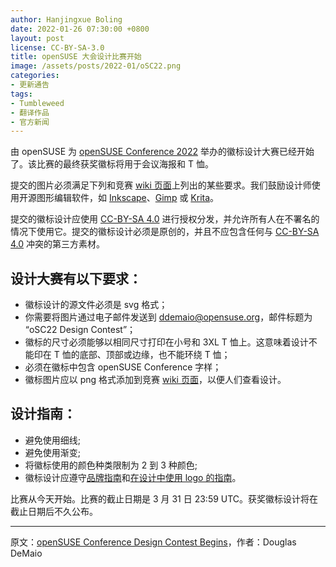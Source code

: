 ```yaml
---
author: Hanjingxue Boling
date: 2022-01-26 07:30:00 +0800
layout: post
license: CC-BY-SA-3.0
title: openSUSE 大会设计比赛开始
image: /assets/posts/2022-01/oSC22.png
categories:
- 更新通告
tags:
- Tumbleweed
- 翻译作品
- 官方新闻
---
```


由 openSUSE 为 [openSUSE Conference 2022](https://events.opensuse.org/) 举办的徽标设计大赛已经开始了。该比赛的最终获奖徽标将用于会议海报和 T 恤。

提交的图片必须满足下列和竞赛 [wiki 页面](https://en.opensuse.org/TshirtoSC22)上列出的某些要求。我们鼓励设计师使用开源图形编辑软件，如 [Inkscape](https://inkscape.org/)、[Gimp](https://www.gimp.org/) 或 [Krita](https://krita.org/)。

提交的徽标设计应使用 [CC-BY-SA 4.0](https://creativecommons.org/licenses/by-sa/4.0/) 进行授权分发，并允许所有人在不署名的情况下使用它。提交的徽标设计必须是原创的，并且不应包含任何与 [CC-BY-SA 4.0](https://creativecommons.org/licenses/by-sa/4.0/) 冲突的第三方素材。

## 设计大赛有以下要求：

- 徽标设计的源文件必须是 svg 格式；
- 你需要将图片通过电子邮件发送到 ddemaio@opensuse.org，邮件标题为 “oSC22 Design Contest”；
- 徽标的尺寸必须能够以相同尺寸打印在小号和 3XL T 恤上。这意味着设计不能印在 T 恤的底部、顶部或边缘，也不能环绕 T 恤；
- 必须在徽标中包含 openSUSE Conference 字样；
- 徽标图片应以 png 格式添加到竞赛 [wiki 页面](https://en.opensuse.org/TshirtoSC22)，以便人们查看设计。

## 设计指南：

- 避免使用细线;
- 避免使用渐变;
- 将徽标使用的颜色种类限制为 2 到 3 种颜色;
- 徽标设计应遵守[品牌指南](https://opensuse.github.io/branding-guidelines/)和[在设计中使用 logo 的指南](https://en.opensuse.org/openSUSE:Artwork_brand)。

比赛从今天开始。比赛的截止日期是 3 月 31 日 23:59 UTC。获奖徽标设计将在截止日期后不久公布。

------

原文：[openSUSE Conference Design Contest Begins](https://news.opensuse.org/2022/01/26/os-con-design-contest-begins/)，作者：Douglas DeMaio